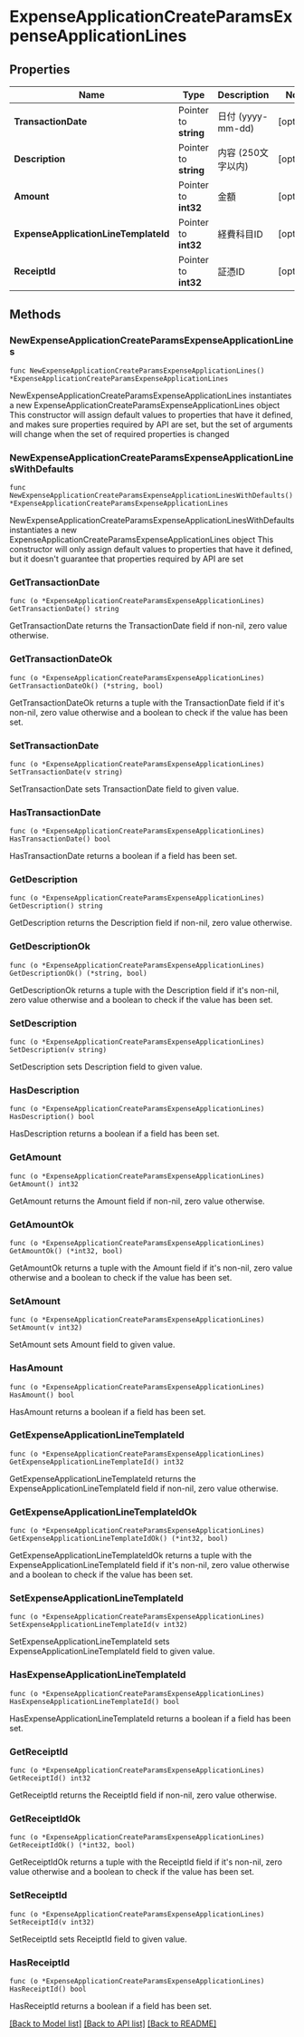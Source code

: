 # ExpenseApplicationCreateParamsExpenseApplicationLines

## Properties

Name | Type | Description | Notes
------------ | ------------- | ------------- | -------------
**TransactionDate** | Pointer to **string** | 日付 (yyyy-mm-dd) | [optional] 
**Description** | Pointer to **string** | 内容 (250文字以内) | [optional] 
**Amount** | Pointer to **int32** | 金額 | [optional] 
**ExpenseApplicationLineTemplateId** | Pointer to **int32** | 経費科目ID | [optional] 
**ReceiptId** | Pointer to **int32** | 証憑ID | [optional] 

## Methods

### NewExpenseApplicationCreateParamsExpenseApplicationLines

`func NewExpenseApplicationCreateParamsExpenseApplicationLines() *ExpenseApplicationCreateParamsExpenseApplicationLines`

NewExpenseApplicationCreateParamsExpenseApplicationLines instantiates a new ExpenseApplicationCreateParamsExpenseApplicationLines object
This constructor will assign default values to properties that have it defined,
and makes sure properties required by API are set, but the set of arguments
will change when the set of required properties is changed

### NewExpenseApplicationCreateParamsExpenseApplicationLinesWithDefaults

`func NewExpenseApplicationCreateParamsExpenseApplicationLinesWithDefaults() *ExpenseApplicationCreateParamsExpenseApplicationLines`

NewExpenseApplicationCreateParamsExpenseApplicationLinesWithDefaults instantiates a new ExpenseApplicationCreateParamsExpenseApplicationLines object
This constructor will only assign default values to properties that have it defined,
but it doesn't guarantee that properties required by API are set

### GetTransactionDate

`func (o *ExpenseApplicationCreateParamsExpenseApplicationLines) GetTransactionDate() string`

GetTransactionDate returns the TransactionDate field if non-nil, zero value otherwise.

### GetTransactionDateOk

`func (o *ExpenseApplicationCreateParamsExpenseApplicationLines) GetTransactionDateOk() (*string, bool)`

GetTransactionDateOk returns a tuple with the TransactionDate field if it's non-nil, zero value otherwise
and a boolean to check if the value has been set.

### SetTransactionDate

`func (o *ExpenseApplicationCreateParamsExpenseApplicationLines) SetTransactionDate(v string)`

SetTransactionDate sets TransactionDate field to given value.

### HasTransactionDate

`func (o *ExpenseApplicationCreateParamsExpenseApplicationLines) HasTransactionDate() bool`

HasTransactionDate returns a boolean if a field has been set.

### GetDescription

`func (o *ExpenseApplicationCreateParamsExpenseApplicationLines) GetDescription() string`

GetDescription returns the Description field if non-nil, zero value otherwise.

### GetDescriptionOk

`func (o *ExpenseApplicationCreateParamsExpenseApplicationLines) GetDescriptionOk() (*string, bool)`

GetDescriptionOk returns a tuple with the Description field if it's non-nil, zero value otherwise
and a boolean to check if the value has been set.

### SetDescription

`func (o *ExpenseApplicationCreateParamsExpenseApplicationLines) SetDescription(v string)`

SetDescription sets Description field to given value.

### HasDescription

`func (o *ExpenseApplicationCreateParamsExpenseApplicationLines) HasDescription() bool`

HasDescription returns a boolean if a field has been set.

### GetAmount

`func (o *ExpenseApplicationCreateParamsExpenseApplicationLines) GetAmount() int32`

GetAmount returns the Amount field if non-nil, zero value otherwise.

### GetAmountOk

`func (o *ExpenseApplicationCreateParamsExpenseApplicationLines) GetAmountOk() (*int32, bool)`

GetAmountOk returns a tuple with the Amount field if it's non-nil, zero value otherwise
and a boolean to check if the value has been set.

### SetAmount

`func (o *ExpenseApplicationCreateParamsExpenseApplicationLines) SetAmount(v int32)`

SetAmount sets Amount field to given value.

### HasAmount

`func (o *ExpenseApplicationCreateParamsExpenseApplicationLines) HasAmount() bool`

HasAmount returns a boolean if a field has been set.

### GetExpenseApplicationLineTemplateId

`func (o *ExpenseApplicationCreateParamsExpenseApplicationLines) GetExpenseApplicationLineTemplateId() int32`

GetExpenseApplicationLineTemplateId returns the ExpenseApplicationLineTemplateId field if non-nil, zero value otherwise.

### GetExpenseApplicationLineTemplateIdOk

`func (o *ExpenseApplicationCreateParamsExpenseApplicationLines) GetExpenseApplicationLineTemplateIdOk() (*int32, bool)`

GetExpenseApplicationLineTemplateIdOk returns a tuple with the ExpenseApplicationLineTemplateId field if it's non-nil, zero value otherwise
and a boolean to check if the value has been set.

### SetExpenseApplicationLineTemplateId

`func (o *ExpenseApplicationCreateParamsExpenseApplicationLines) SetExpenseApplicationLineTemplateId(v int32)`

SetExpenseApplicationLineTemplateId sets ExpenseApplicationLineTemplateId field to given value.

### HasExpenseApplicationLineTemplateId

`func (o *ExpenseApplicationCreateParamsExpenseApplicationLines) HasExpenseApplicationLineTemplateId() bool`

HasExpenseApplicationLineTemplateId returns a boolean if a field has been set.

### GetReceiptId

`func (o *ExpenseApplicationCreateParamsExpenseApplicationLines) GetReceiptId() int32`

GetReceiptId returns the ReceiptId field if non-nil, zero value otherwise.

### GetReceiptIdOk

`func (o *ExpenseApplicationCreateParamsExpenseApplicationLines) GetReceiptIdOk() (*int32, bool)`

GetReceiptIdOk returns a tuple with the ReceiptId field if it's non-nil, zero value otherwise
and a boolean to check if the value has been set.

### SetReceiptId

`func (o *ExpenseApplicationCreateParamsExpenseApplicationLines) SetReceiptId(v int32)`

SetReceiptId sets ReceiptId field to given value.

### HasReceiptId

`func (o *ExpenseApplicationCreateParamsExpenseApplicationLines) HasReceiptId() bool`

HasReceiptId returns a boolean if a field has been set.


[[Back to Model list]](../README.md#documentation-for-models) [[Back to API list]](../README.md#documentation-for-api-endpoints) [[Back to README]](../README.md)


